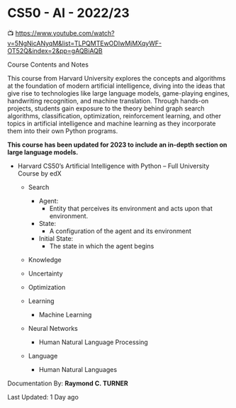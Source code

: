# CS50 - AI - 2022/23

📺 <https://www.youtube.com/watch?v=5NgNicANyqM&list=TLPQMTEwODIwMjMXqyWF-OT52Q&index=2&pp=gAQBiAQB>

Course Contents and Notes

This course from Harvard University explores the concepts and algorithms at the foundation of modern artificial intelligence, diving into the ideas that give rise to technologies like large language models, game-playing engines, handwriting recognition, and machine translation. Through hands-on projects, students gain exposure to the theory behind graph search algorithms, classification, optimization, reinforcement learning, and other topics in artificial intelligence and machine learning as they incorporate them into their own Python programs.

**This course has been updated for 2023 to include an in-depth section on large language models.**

* Harvard CS50’s Artificial Intelligence with Python – Full University Course by edX

    * Search
        * Agent:
            * Entity that perceives its environment and acts upon that environment.
        * State:
            * A configuration of the agent and its environment
        * Initial State:
            * The state in which the agent begins
        

    * Knowledge
    * Uncertainty
    * Optimization
    * Learning
      * Machine Learning
    * Neural Networks
      * Human Natural Language Processing
    * Language
      * Human Natural Languages



Documentation By: **Raymond C. TURNER**

Last Updated: 1 Day ago